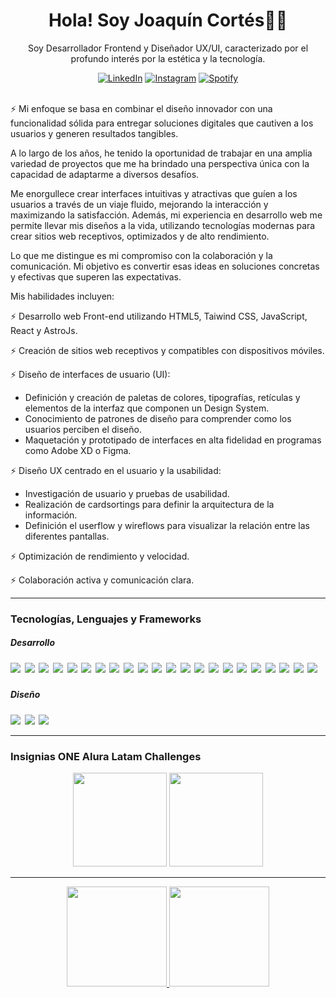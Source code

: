 <h1 align='center'> Hola! Soy Joaquín Cortés👨‍💻 </h1>

<p align='center'>
Soy Desarrollador Frontend y Diseñador UX/UI, caracterizado por el profundo interés por la estética y la tecnología.  </b> 
</p></div>

<div align="center">

<a href="https://www.linkedin.com/in/joaquin-cortes96" target="_blank"><img src="https://img.shields.io/badge/LinkedIn-%230077B5.svg?&style=flat-square&logo=linkedin&logoColor=white" alt="LinkedIn"></a>
<a href="https://www.instagram.com/cortesjoaco1" target="_blank"><img src="https://img.shields.io/badge/Instagram-%23E4405F.svg?&style=flat-square&logo=instagram&logoColor=white" alt="Instagram"></a>
<a href="https://open.spotify.com/user/joaco-cortes96?si=11648968786741f3" target="_blank"><img src="https://img.shields.io/badge/Spotify-%231ED760.svg?&style=flat-square&logo=spotify&logoColor=white" alt="Spotify"></a>
</div>
<br>
⚡ Mi enfoque se basa en combinar el diseño innovador con una funcionalidad sólida para entregar soluciones digitales que cautiven a los usuarios y generen resultados tangibles.

A lo largo de los años, he tenido la oportunidad de trabajar en una amplia variedad de proyectos que me ha brindado una perspectiva única con la capacidad de adaptarme a diversos desafíos.

Me enorgullece crear interfaces intuitivas y atractivas que guíen a los usuarios a través de un viaje fluido, mejorando la interacción y maximizando la satisfacción. Además, mi experiencia en desarrollo web me permite llevar mis diseños a la vida, utilizando tecnologías modernas para crear sitios web receptivos, optimizados y de alto rendimiento.

Lo que me distingue es mi compromiso con la colaboración y la comunicación. Mi objetivo es convertir esas ideas en soluciones concretas y efectivas que superen las expectativas.

Mis habilidades incluyen:

⚡ Desarrollo web Front-end utilizando HTML5, Taiwind CSS, JavaScript, React y AstroJs.

⚡ Creación de sitios web receptivos y compatibles con dispositivos móviles.

⚡ Diseño de interfaces de usuario (UI):
  - Definición y creación de paletas de colores, tipografías, retículas y elementos de la interfaz que componen un Design System.
  - Conocimiento de patrones de diseño para comprender como los usuarios perciben el diseño.
  - Maquetación y prototipado de interfaces en alta fidelidad en programas como Adobe XD o Figma.

⚡ Diseño UX centrado en el usuario y la usabilidad:
  - Investigación de usuario y pruebas de usabilidad.
  - Realización de cardsortings para definir la arquitectura de la información.
  - Definición el userflow y  wireflows para visualizar la relación entre las diferentes pantallas.

⚡ Optimización de rendimiento y velocidad.

⚡ Colaboración activa y comunicación clara.

---
###  Tecnologías, Lenguajes y Frameworks

<p >
  <h5>Desarrollo<h5>
  <img src="https://img.shields.io/badge/Git-F05032?style=for-the-badge&logo=git&logoColor=white" />&nbsp;&nbsp;<img src="https://img.shields.io/badge/html5%20-%23e34f26.svg?&style=for-the-badge&logo=html5&logoColor=white" />&nbsp;&nbsp;<img src="https://img.shields.io/badge/CSS3-1572B6?&style=for-the-badge&logo=css3&logoColor=white" />&nbsp;&nbsp;<img src="https://img.shields.io/badge/javascript-%23323330.svg?style=for-the-badge&logo=javascript&logoColor=%23F7DF1E" />&nbsp;&nbsp;<img src="https://img.shields.io/badge/python-3670A0?style=for-the-badge&logo=python&logoColor=ffdd54" />&nbsp;&nbsp;<img src="https://img.shields.io/badge/java-%23ED8B00.svg?style=for-the-badge&logo=openjdk&logoColor=white" />&nbsp;&nbsp;<img src="https://img.shields.io/badge/node.js-6DA55F?style=for-the-badge&logo=node.js&logoColor=white" />&nbsp;&nbsp;<img src="https://img.shields.io/badge/typescript-%23007ACC.svg?style=for-the-badge&logo=typescript&logoColor=white" />&nbsp;&nbsp;<img src="https://img.shields.io/badge/tailwindcss-%2338B2AC.svg?style=for-the-badge&logo=tailwind-css&logoColor=white" />&nbsp;&nbsp;<img src="https://img.shields.io/badge/react-%2320232a.svg?style=for-the-badge&logo=react&logoColor=%2361DAFB" />&nbsp;&nbsp;<img src="https://img.shields.io/badge/astro-%232C2052.svg?style=for-the-badge&logo=astro&logoColor=white" />&nbsp;&nbsp;<img src="https://img.shields.io/badge/markdown-%23000000.svg?style=for-the-badge&logo=markdown&logoColor=white" />&nbsp;&nbsp;<img src="https://img.shields.io/badge/vite-%23646CFF.svg?style=for-the-badge&logo=vite&logoColor=white" />&nbsp;&nbsp;<img src="https://img.shields.io/badge/express.js-%23404d59.svg?style=for-the-badge&logo=express&logoColor=%2361DAFB" />&nbsp;&nbsp;<img src="https://img.shields.io/badge/webflow-%23146EF5.svg?style=for-the-badge&logo=webflow&logoColor=white" />&nbsp;&nbsp;<img src="https://img.shields.io/badge/WordPress-%23117AC9.svg?style=for-the-badge&logo=WordPress&logoColor=white" />&nbsp;&nbsp;<img src="https://img.shields.io/badge/-cypress-%23E5E5E5?style=for-the-badge&logo=cypress&logoColor=058a5e" />&nbsp;&nbsp;<img src="https://img.shields.io/badge/mysql-4479A1.svg?style=for-the-badge&logo=mysql&logoColor=white" />&nbsp;&nbsp;<img src="https://img.shields.io/badge/postgres-%23316192.svg?style=for-the-badge&logo=postgresql&logoColor=white" />&nbsp;&nbsp;<img src="https://img.shields.io/badge/MongoDB-%234ea94b.svg?style=for-the-badge&logo=mongodb&logoColor=white" />&nbsp;&nbsp;<img src="https://img.shields.io/badge/Sequelize-52B0E7?style=for-the-badge&logo=Sequelize&logoColor=white" />&nbsp;&nbsp;<img src="https://img.shields.io/badge/zod-%233068b7.svg?style=for-the-badge&logo=zod&logoColor=white" />&nbsp;&nbsp;

  <h5>Diseño<h5>  
  <img src="https://img.shields.io/badge/adobe%20illustrator-%23FF9A00.svg?style=for-the-badge&logo=adobe%20illustrator&logoColor=white" />&nbsp;&nbsp;<img src="https://img.shields.io/badge/Adobe%20XD-470137?style=for-the-badge&logo=Adobe%20XD&logoColor=#FF61F6" />&nbsp;&nbsp;<img src="https://img.shields.io/badge/figma-%23F24E1E.svg?style=for-the-badge&logo=figma&logoColor=white" />&nbsp;&nbsp;
</p>

---

###  Insignias ONE Alura Latam Challenges

<p align="center"><img  width="150"  src="https://user-images.githubusercontent.com/89808639/172972842-0bf8d44c-eb7c-47c6-81e8-9d5460d57d1a.png">
<img  width="150" src="https://user-images.githubusercontent.com/89808639/172972855-67c89cc5-4c62-4187-a838-78a33c676208.png"></p>

---

<p align="center">
<a href="https://github.com/Joaco96">
  <img height="160em" src="https://github-readme-stats.vercel.app/api?username=Joaco96&show_icons=true&theme=react&" />
  <img height="160em" src="https://github-readme-stats-eight-theta.vercel.app/api/top-langs/?username=Joaco96&theme=react&layout=compact&exclude_lang=java+r" />
</a>
</p>

